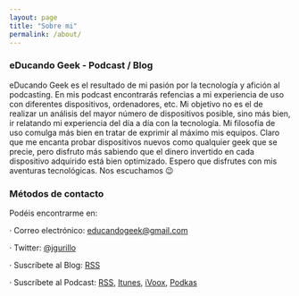 ```yaml
---
layout: page
title: "Sobre mi"
permalink: /about/
---
```


### eDucando Geek - Podcast / Blog

eDucando Geek es el resultado de mi pasión por la tecnología y afición al podcasting. En mis podcast encontrarás refencias a mi experiencia de uso con diferentes dispositivos, ordenadores, etc. Mi objetivo no es el de realizar un análisis del mayor número de dispositivos posible, sino más bien, ir relatando mi experiencia del día a día con la tecnología. Mi filosofía de uso comulga más bien en tratar de exprimir al máximo mis equipos. Claro que me encanta probar dispositivos nuevos como qualquier geek que se precie, pero disfruto más sabiendo que el dinero invertido en cada dispositivo adquirido está bien optimizado. Espero que disfrutes con mis aventuras tecnológicas. Nos escuchamos 😉


### Métodos de contacto

Podéis encontrarme en:

· Correo electrónico: [educandogeek@gmail.com](mailto:educandogeek@gmail.com)

· Twitter: [@jgurillo](https://twitter.com/jgurillo)

· Suscríbete al Blog: [RSS](http://feeds.feedburner.com/educandogeekblog)

· Suscríbete al Podcast: [RSS](http://feeds.feedburner.com/educandogeek), [Itunes](https://itunes.apple.com/es/podcast/educando-geek/id1110060146?mt=2), [iVoox](https://www.ivoox.com/podcast-educando-geek_sq_f1289274_1.html), [Podkas](http://www.podkas.com/directorio/educando-geek-de-jgurillo)
